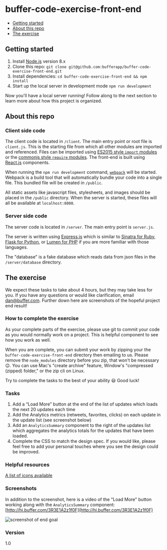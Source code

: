 # buffer-code-exercise-front-end

* [Getting started](#getting-started)
* [About this repo](#about-this-repo)
* [The exercise](#the-exercise)

## Getting started

1. Install [Node.js](https://nodejs.org/en/) version 8.x
2. Clone this repo: `git clone git@github.com:bufferapp/buffer-code-exercise-front-end.git`
3. Install dependencies: `cd buffer-code-exercise-front-end && npm install`
4. Start up the local server in development mode `npm run development`

Now you'll have a local server running! Follow along to the next section
to learn more about how this project is organized.

## About this repo

### Client side code

The client code is located in `/client`. The main entry point or root file
is `client.js`. This is the starting file from which all other modules are
imported and referenced. Files can be imported using [ES2015 style `import` modules](https://developer.mozilla.org/en-US/docs/Web/JavaScript/Reference/Statements/import)
or the [commonjs style `require` modules](http://www.commonjs.org/specs/modules/1.0/). The front-end is built using [React.js](https://reactjs.org/docs/hello-world.html) components.

When running the `npm run development` command, [`webpack`](https://webpack.js.org/)
will be started. Webpack is a build tool that will automatically bundle your
code into a single file. This bundled file will be created in `/public`.

All static assets like javascript files, stylesheets, and images should be
placed in the `/public` directory. When the server is started, these files will
all be available at `localhost:8080`.

### Server side code

The server code is located in `/server`. The main entry point is `server.js`.

The server is written using [Express.js](https://expressjs.com/) which is
similar to [Sinatra for Ruby](http://sinatrarb.com/),
[Flask for Python](http://flask.pocoo.org/), or
[Lumen for PHP](https://lumen.laravel.com/) if you are more familiar with
those languages.

The "database" is a fake database which reads data from json files in the `/server/database` directory.


## The exercise

We expect these tasks to take about 4 hours, but they may take less for you. If you have any questions or would like clarification, email dan@buffer.com. Further down here are screenshots of the hopeful project end result!

### How to complete the exercise

As your complete parts of the exercise, please use git to commit your code as you would normally work on a project. This is helpful component to see how you work as well.

When you are complete, you can submit your work by zipping your the `buffer-code-exercise-front-end` directory then emailing to us. Please remove the `node_modules` directory before you zip, that won't be necessary 😉. You can use Mac's "create archive" feature, Window's "compressed (zipped) folder," or the zip cli on Linux.

Try to complete the tasks to the best of your ability 😃 Good luck!

### Tasks

1. Add a “Load More” button at the end of the list of updates which loads the next 20 updates each time
2. Add the Analytics metrics (retweets, favorites, clicks) on each update in the update list (see screenshot below)
3. Add an `AnalyticsSummary` component to the right of the updates list which aggregates the analytics totals for the updates that have been loaded.
4. Complete the CSS to match the design spec. If you would like, please feel free to add your personal touches where you see the design could be improved.

### Helpful resources

[A list of icons available](https://icons.buffer.com/0.17.0/buffer-icons.html)

### Screenshots

In addition to the screenshot, here is a video of the "Load More" button working along with the `AnalyticsSummary` component: [http://hi.buffer.com/3R3E1A2z1f0F](http://hi.buffer.com/3R3E1A2z1f0F)

![screenshot of end goal](http://hi.buffer.com/0I2U0N1b3c0b/Screen%20Shot%202018-05-16%20at%206.29.50%20PM.png)

### Version

1.0
